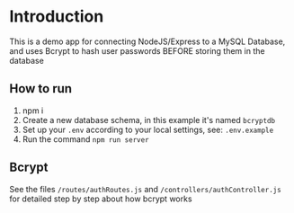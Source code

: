 # Introduction
This is a demo app for connecting NodeJS/Express to a MySQL Database, and uses Bcrypt to hash user passwords BEFORE storing them in the database

## How to run
1. npm i
2. Create a new database schema, in this example it's named `bcryptdb`
3. Set up your `.env` according to your local settings, see: `.env.example`
4. Run the command `npm run server`

## Bcrypt
See the files `/routes/authRoutes.js` and `/controllers/authController.js` for detailed step by step about how bcrypt works